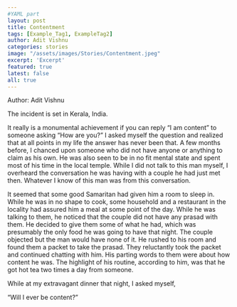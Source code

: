 ```yaml
---
#YAML part
layout: post
title: Contentment
tags: [Example_Tag1, ExampleTag2]
author: Adit Vishnu
categories: stories
image: "/assets/images/Stories/Contentment.jpeg"
excerpt: 'Excerpt'
featured: true
latest: false
all: true
---
```


Author: Adit Vishnu


The incident is set in Kerala, India.

It really is a monumental achievement if you can reply “I am content” to someone asking “How
are you?” I asked myself the question and realized that at all points in my life the answer has
never been that. A few months before, I chanced upon someone who did not have anyone or
anything to claim as his own. He was also seen to be in no fit mental state and spent most of
his time in the local temple. While I did not talk to this man myself, I overheard the conversation
he was having with a couple he had just met then. Whatever I know of this man was from
this conversation.

It seemed that some good Samaritan had given him a room to sleep in. While he was in no
shape to cook, some household and a restaurant in the locality had assured him a meal at
some point of the day. While he was talking to them, he noticed that the couple did not have
any prasad with them. He decided to give them some of what he had, which was presumably
the only food he was going to have that night. The couple objected but the man would have
none of it. He rushed to his room and found them a packet to take the prasad. They reluctantly
took the packet and continued chatting with him. His parting words to them were about
how content he was. The highlight of his routine, according to him, was that he got hot tea
two times a day from someone.

While at my extravagant dinner that night, I asked myself,

“Will I ever be content?”
